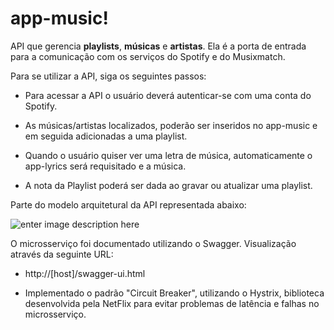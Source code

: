 # app-music!

API que gerencia **playlists**, **músicas** e **artistas**.  Ela é a porta de entrada para a comunicação com os serviços do Spotify e do Musixmatch.

Para se utilizar a API, siga os seguintes passos:

-  Para acessar a API o usuário deverá autenticar-se com uma conta do Spotify.

- As músicas/artistas localizados, poderão ser inseridos no app-music e em seguida     adicionadas a uma playlist.

- Quando o usuário quiser ver uma letra de música, automaticamente o app-lyrics será
requisitado e a música.

- A nota da Playlist poderá ser dada ao gravar ou atualizar uma playlist.


Parte do modelo arquitetural da API representada abaixo:

![enter image description here](https://lh3.googleusercontent.com/5s-WdBk2E7v71mgU8ny0s0nusZWkQl_abcVvQ8G-iZxmSCXY68QSJA0_DNRQUqIzQoQO4R06d3Lx "app-music-modelo")


O microsserviço foi documentado utilizando o Swagger. Visualização através da seguinte URL:

- http://[host]/swagger-ui.html

- Implementado o padrão "Circuit Breaker", utilizando o Hystrix, biblioteca desenvolvida pela NetFlix para evitar problemas de latência e falhas no microsserviço.
